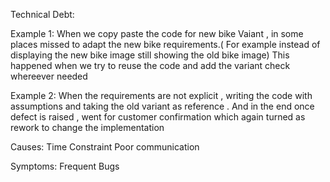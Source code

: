 Technical Debt:

Example 1:
    When we copy paste the code for new bike Vaiant , in some places missed to adapt the new bike requirements.( For example instead of displaying the new bike image still showing the old bike image)
This happened when we try to reuse the code and add the variant check whereever needed

Example 2:
    When the requirements are not explicit , writing the code with assumptions and taking the old variant as reference . And in the end once defect is raised , went for customer confirmation which again turned as rework to change the implementation

Causes:
Time Constraint
Poor communication

Symptoms:
Frequent Bugs


    



